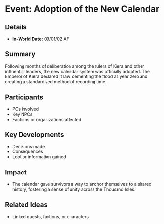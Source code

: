 # Event: Adoption of the New Calendar
## Details
- **In-World Date:**  09/01/02 AF
## Summary
Following months of deliberation among the rulers of Kiera and other influential leaders, the new calendar system was officially adopted. The Emperor of Kiera declared it law, cementing the flood as year zero and creating a standardized method of recording time.
## Participants
- PCs involved
- Key NPCs
- Factions or organizations affected
## Key Developments
- Decisions made
- Consequences
- Loot or information gained
## Impact
- The calendar gave survivors a way to anchor themselves to a shared history, fostering a sense of unity across the Thousand Isles.
## Related Ideas
- Linked quests, factions, or characters
